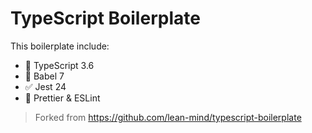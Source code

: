 # TypeScript Boilerplate

This boilerplate include:

- 💬 TypeScript 3.6
- 📙 Babel 7
- ✅ Jest 24
- 💅 Prettier & ESLint

> Forked from https://github.com/lean-mind/typescript-boilerplate
